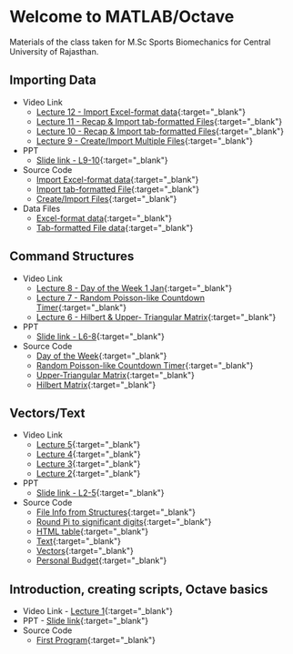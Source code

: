 # Welcome to MATLAB/Octave

Materials of the class taken for M.Sc Sports Biomechanics for Central University of Rajasthan.
## Importing Data
* Video Link
  * [Lecture 12 - Import Excel-format data](https://vimeo.com/464878570){:target="_blank"}
  * [Lecture 11 - Recap & Import tab-formatted Files](https://vimeo.com/463402993){:target="_blank"}
  * [Lecture 10 - Recap & Import tab-formatted Files](https://vimeo.com/455688853){:target="_blank"}
  * [Lecture 9 - Create/Import Multiple Files](https://vimeo.com/455369923){:target="_blank"}
* PPT 
  * [Slide link - L9-10](https://1drv.ms/p/s!AjYQ58A0o7WTkT0J0eN3Ap1AVS8H?e=eslLK9){:target="_blank"}
* Source Code 
  * [Import Excel-format data](https://github.com/atulnag/CURAJOctaveClass/blob/master/14_importExcel.m){:target="_blank"}
  * [Import tab-formatted File](https://github.com/atulnag/CURAJOctaveClass/blob/master/13_inputtxt.m){:target="_blank"}
  * [Create/Import Files](https://github.com/atulnag/CURAJOctaveClass/blob/master/12_exportInput.m){:target="_blank"}
 * Data Files 
   * [Excel-format data](https://github.com/atulnag/CURAJOctaveClass/blob/master/sensordata.xlsx){:target="_blank"}
   * [Tab-formatted File data](https://github.com/atulnag/CURAJOctaveClass/blob/master/datafile.txt){:target="_blank"}

## Command Structures
* Video Link 
  * [Lecture 8 - Day of the Week 1 Jan](https://vimeo.com/455189454){:target="_blank"}
  * [Lecture 7 - Random Poisson-like Countdown Timer](https://vimeo.com/453549665){:target="_blank"}
  * [Lecture 6 - Hilbert &amp; Upper- Triangular Matrix](https://vimeo.com/452209463){:target="_blank"}
* PPT 
  * [Slide link - L6-8](https://1drv.ms/p/s!AjYQ58A0o7WTkTYBQmi-cJZdSb0l?e=cEVbJ4){:target="_blank"}
* Source Code 
  * [Day of the Week](https://github.com/atulnag/CURAJOctaveClass/blob/master/11_DayOf1January.m){:target="_blank"}
  * [Random Poisson-like Countdown Timer](https://github.com/atulnag/CURAJOctaveClass/blob/master/10_PoissonCounter.m){:target="_blank"}
  * [Upper-Triangular Matrix](https://github.com/atulnag/CURAJOctaveClass/blob/master/09_TriangularMatrix.m){:target="_blank"}
  * [Hilbert Matrix](https://github.com/atulnag/CURAJOctaveClass/blob/master/08_HilbertMatrix.m){:target="_blank"}
## Vectors/Text
* Video Link 
  * [Lecture 5](https://vimeo.com/451433422){:target="_blank"}
  * [Lecture 4](https://vimeo.com/451017912){:target="_blank"}
  * [Lecture 3](https://vimeo.com/449669557){:target="_blank"}
  * [Lecture 2](https://vimeo.com/449674442){:target="_blank"}
* PPT 
  * [Slide link - L2-5](https://1drv.ms/p/s!AjYQ58A0o7WTkR4hTP-xzDhffIcU?e=wDBQqz){:target="_blank"}
* Source Code 
  * [File Info from Structures](https://github.com/atulnag/CURAJOctaveClass/blob/master/07_fileInfoFromStructures.m){:target="_blank"}
  * [Round Pi to significant digits](https://github.com/atulnag/CURAJOctaveClass/blob/master/06_round_pi.m){:target="_blank"}
  * [HTML table](https://github.com/atulnag/CURAJOctaveClass/blob/master/05_text_html.m){:target="_blank"}
  * [Text](https://github.com/atulnag/Octave/blob/master/04_workText.m){:target="_blank"}
  * [Vectors](https://github.com/atulnag/Octave/blob/master/03_createVectors.m){:target="_blank"}
  * [Personal Budget](https://github.com/atulnag/Octave/blob/master/02_personalBudget-code.m){:target="_blank"}

## Introduction, creating scripts, Octave basics
* Video Link - [Lecture 1](https://vimeo.com/449673556){:target="_blank"}
* PPT - [Slide link](https://1drv.ms/p/s!AjYQ58A0o7WTkHpUhrV_oMRdEMzf?e=6je9Hg){:target="_blank"}
* Source Code 
  * [First Program](https://github.com/atulnag/Octave/blob/master/01_myFirstMatlabCode.m){:target="_blank"}



